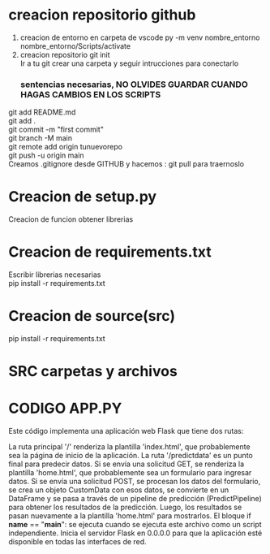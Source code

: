  
  # creacion repositorio github
 
1. creacion de entorno en carpeta de vscode
    py -m venv nombre_entorno
    nombre_entorno/Scripts/activate
2. creacion repositorio
  git init <br>
  Ir a tu git crear una carpeta y seguir intrucciones para conectarlo <br>
   ### sentencias necesarias, NO OLVIDES GUARDAR CUANDO HAGAS CAMBIOS EN LOS SCRIPTS
  git add README.md  <br>
  git add . <br>
  git commit -m "first commit" <br>
  git branch -M main <br>
  git remote add origin tunuevorepo <br>
  git push -u origin main <br>
  Creamos .gitignore desde GITHUB y hacemos : git pull para traernoslo <br>

# Creacion de setup.py
Creacion de funcion obtener librerias
# Creacion de requirements.txt
  Escribir librerias necesarias <br>
  pip install -r requirements.txt
# Creacion de source(src)
  pip install -r requirements.txt

# SRC carpetas y archivos

# CODIGO APP.PY
Este código implementa una aplicación web Flask que tiene dos rutas:

La ruta principal '/' renderiza la plantilla 'index.html', que probablemente sea la página de inicio de la aplicación.
La ruta '/predictdata' es un punto final para predecir datos. Si se envía una solicitud GET, se renderiza la plantilla 'home.html', que probablemente sea un formulario para ingresar datos. Si se envía una solicitud POST, se procesan los datos del formulario, se crea un objeto CustomData con esos datos, se convierte en un DataFrame y se pasa a través de un pipeline de predicción (PredictPipeline) para obtener los resultados de la predicción. Luego, los resultados se pasan nuevamente a la plantilla 'home.html' para mostrarlos.
El bloque if __name__ == "__main__": se ejecuta cuando se ejecuta este archivo como un script independiente. Inicia el servidor Flask en 0.0.0.0 para que la aplicación esté disponible en todas las interfaces de red.
     